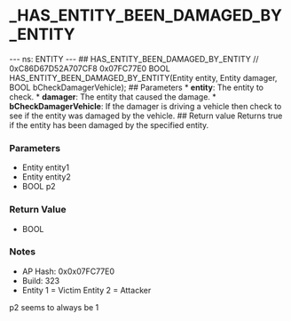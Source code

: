 # _HAS_ENTITY_BEEN_DAMAGED_BY_ENTITY

--- ns: ENTITY --- ## HAS_ENTITY_BEEN_DAMAGED_BY_ENTITY  // 0xC86D67D52A707CF8 0x07FC77E0 BOOL HAS_ENTITY_BEEN_DAMAGED_BY_ENTITY(Entity entity, Entity damager, BOOL bCheckDamagerVehicle);   ## Parameters * **entity**: The entity to check. * **damager**: The entity that caused the damage. * **bCheckDamagerVehicle**: If the damager is driving a vehicle then check to see if the entity was damaged by the vehicle.  ## Return value Returns true if the entity has been damaged by the specified entity.

### Parameters
* Entity entity1
* Entity entity2
* BOOL p2

### Return Value
* BOOL

### Notes
* AP Hash: 0x0x07FC77E0
* Build: 323
* Entity 1 = Victim
Entity 2 = Attacker

p2 seems to always be 1

